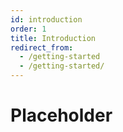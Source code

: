 ```yaml
---
id: introduction
order: 1
title: Introduction
redirect_from:
  - /getting-started
  - /getting-started/
---
```


# Placeholder
